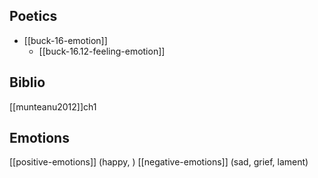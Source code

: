 ## Poetics
- [[buck-16-emotion]]
	- [[buck-16.12-feeling-emotion]]
## Biblio
[[munteanu2012]]ch1

## Emotions
[[positive-emotions]] (happy, )
[[negative-emotions]] (sad, grief, lament)